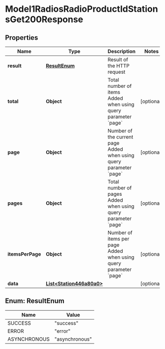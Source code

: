 

# Model1RadiosRadioProductIdStationsGet200Response


## Properties

| Name | Type | Description | Notes |
|------------ | ------------- | ------------- | -------------|
|**result** | [**ResultEnum**](#ResultEnum) | Result of the HTTP request |  |
|**total** | **Object** | Total number of items Added when using query parameter &#x60;page&#x60;  |  [optional] |
|**page** | **Object** | Number of the current page Added when using query parameter &#x60;page&#x60;  |  [optional] |
|**pages** | **Object** | Total number of pages Added when using query parameter &#x60;page&#x60;  |  [optional] |
|**itemsPerPage** | **Object** | Number of items per page Added when using query parameter &#x60;page&#x60;  |  [optional] |
|**data** | [**List&lt;Station446a80a0&gt;**](Station446a80a0.md) |  |  [optional] |



## Enum: ResultEnum

| Name | Value |
|---- | -----|
| SUCCESS | &quot;success&quot; |
| ERROR | &quot;error&quot; |
| ASYNCHRONOUS | &quot;asynchronous&quot; |



